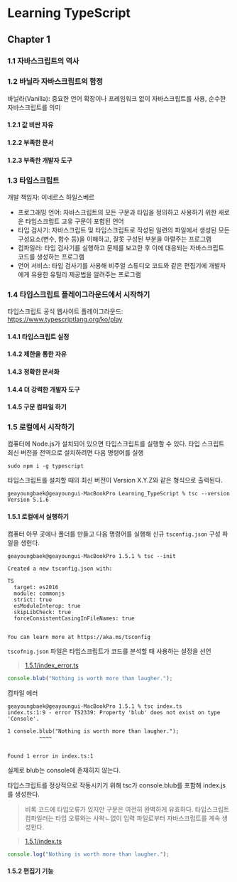 # Learning TypeScript

## Chapter 1

### 1.1 자바스크립트의 역사

### 1.2 바닐라 자바스크립트의 함정

바닐라(Vanilla): 중요한 언어 확장이나 프레임워크 없이 자바스크립트를 사용, 순수한 자바스크립트를 의미

#### 1.2.1 값 비싼 자유

#### 1.2.2 부족한 문서

#### 1.2.3 부족한 개발자 도구

### 1.3 타입스크립트

개발 책임자: 이네르스 하일스베르

- 프로그래밍 언어: 자바스크립트의 모든 구문과 타입을 정의하고 사용하기 위한 새로운 타입스크립트 고유 구문이 포함된 언어
- 타입 검사기: 자바스크립트 및 타입스크립트로 작성된 일련의 파일에서 생성된 모든 구성요소(변수, 함수 등)을 이해하고, 잘못 구성된 부분을 아렬주는 프로그램
- 컴파일러: 타입 검사기를 실행하고 문제를 보고한 후 이에 대응되는 자바스크립트 코드를 생성하는 프로그램
- 언어 서비스: 타입 검사기를 사용해 비주얼 스튜디오 코드와 같은 편집기에 개발자에게 유용한 유틸리 제공법을 알려주는 프로그램

### 1.4 타입스크립트 플레이그라운드에서 시작하기

타입스크립트 공식 웹사이트 플레이그라운드: https://www.typescriptlang.org/ko/play

#### 1.4.1 타입스크립트 실정

#### 1.4.2 제한을 통한 자유

#### 1.4.3 정확한 문서화

#### 1.4.4 더 강력한 개발자 도구

#### 1.4.5 구문 컴파일 하기

### 1.5 로컬에서 시작하기

컴퓨터에 Node.js가 설치되어 있으면 타입스크립트를 실행할 수 있다. 타입 스크립트 최신 버전을 전역으로 설치하려면 다음 명령어를 실행

```text
sudo npm i -g typescript
```

타입스크립트를 설치할 때의 최신 버전이 Version X.Y.Z와 같은 형식으로 출력된다.

```text
geayoungbaek@geayoungui-MacBookPro Learning_TypeScript % tsc --version           
Version 5.1.6
```

#### 1.5.1 로컬에서 실행하기

컴퓨터 아무 곳에나 폴더를 만들고 다음 명령어를 실행해 신규 `tsconfig.json` 구성 파일을 생헌다.

```text
geayoungbaek@geayoungui-MacBookPro 1.5.1 % tsc --init

Created a new tsconfig.json with:                                                                                       
                                                                                                                     TS 
  target: es2016
  module: commonjs
  strict: true
  esModuleInterop: true
  skipLibCheck: true
  forceConsistentCasingInFileNames: true


You can learn more at https://aka.ms/tsconfig
```

`tscofnig.json` 파일은 타입스크립트가 코드를 분석할 때 사용하는 설정을 선언

> [1.5.1/index_error.ts](1.5.1/index_error.ts)

```ts
console.blub("Nothing is worth more than laugher.");
```

컴파일 에러

```text
geayoungbaek@geayoungui-MacBookPro 1.5.1 % tsc index.ts 
index.ts:1:9 - error TS2339: Property 'blub' does not exist on type 'Console'.

1 console.blub("Nothing is worth more than laugher.");
          ~~~~


Found 1 error in index.ts:1
```

실제로 blub는 console에 존재히지 않는다.

타입스크립트를 정상적으로 작동시키기 위해 tsc가 console.blub를 포함해 index.js를 생성한다.

> 비록 코드에 타입오류가 있지만 구문은 여전히 완벽하게 유효하다. 타입스크립트 컴파일러는 타입 오류와는 사왁ㄴ없이 입력 파일로부터 자바스크립트를 계속 생성한다.

> [1.5.1/index.ts](1.5.1/index.ts)

```ts
console.log("Nothing is worth more than laugher.");
```

#### 1.5.2 편집기 기능

